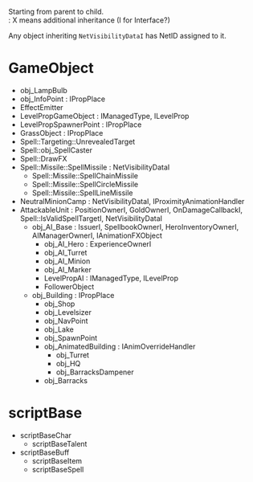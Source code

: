 Starting from parent to child.  
: X means additional inheritance (I for Interface?)

Any object inheriting ``NetVisibilityDataI`` has NetID assigned to it.

# GameObject  
* obj_LampBulb
* obj_InfoPoint : IPropPlace
* EffectEmitter
* LevelPropGameObject : IManagedType, ILevelProp
* LevelPropSpawnerPoint : IPropPlace
* GrassObject : IPropPlace
* Spell::Targeting::UnrevealedTarget
* Spell::obj_SpellCaster
* Spell::DrawFX
* Spell::Missile::SpellMissile : NetVisibilityDataI
	* Spell::Missile::SpellChainMissile
	* Spell::Missile::SpellCircleMissile
	* Spell::Missile::SpellLineMissile
* NeutralMinionCamp : NetVisibilityDataI, IProximityAnimationHandler
* AttackableUnit : PositionOwnerI, GoldOwnerI, OnDamageCallbackI, Spell::IsValidSpellTargetI, NetVisibilityDataI
	* obj_AI_Base : IssuerI, SpellbookOwnerI, HeroInventoryOwnerI, AIManagerOwnerI, IAnimationFXObject
		* obj_AI_Hero : ExperienceOwnerI
		* obj_AI_Turret
		* obj_AI_Minion
		* obj_AI_Marker
		* LevelPropAI : IManagedType, ILevelProp
		* FollowerObject
	* obj_Building : IPropPlace
		* obj_Shop
		* obj_Levelsizer
		* obj_NavPoint
		* obj_Lake
		* obj_SpawnPoint
		* obj_AnimatedBuilding : IAnimOverrideHandler
			* obj_Turret
			* obj_HQ
			* obj_BarracksDampener
		* obj_Barracks

# scriptBase  
* scriptBaseChar
	* scriptBaseTalent
* scriptBaseBuff
	* scriptBaseItem
	* scriptBaseSpell